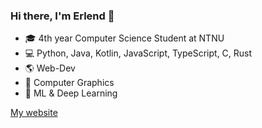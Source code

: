 ### Hi there, I'm Erlend 👋

- 🎓 4th year Computer Science Student at NTNU
- 💻 Python, Java, Kotlin, JavaScript, TypeScript, C, Rust
- 🌎 Web-Dev
- :space_invader: Computer Graphics
- 🤖 ML & Deep Learning

[My website](https://pauska.no/)
